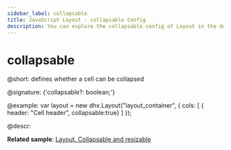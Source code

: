 ```yaml
---
sidebar_label: collapsable
title: JavaScript Layout - collapsable Config 
description: You can explore the collapsable config of Layout in the documentation of the DHTMLX JavaScript UI library. Browse developer guides and API reference, try out code examples and live demos, and download a free 30-day evaluation version of DHTMLX Suite 7.
---
```


# collapsable

@short: defines whether a cell can be collapsed

@signature: {'collapsable?: boolean;'}

@example:
var layout = new dhx.Layout("layout_container", {
    cols: [
      { header: "Cell header", collapsable:true}
    ]
});

@descr:

**Related sample**: [Layout. Collapsable and resizable](https://snippet.dhtmlx.com/f1f49n35)

[comment]: # (@related: layout/initialization.md#initialize-layout layout/cell_configuration.md#collapsibility)

[comment]: # (@relatedapi: layout/api/layout_collapsed_config.md)
